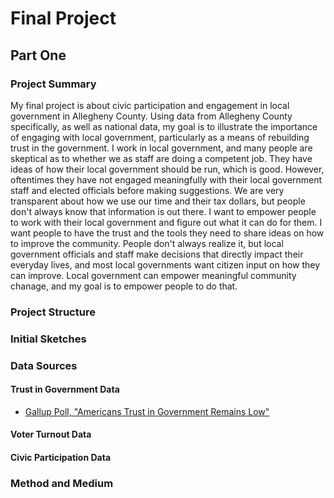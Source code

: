# Final Project
## Part One
### Project Summary
My final project is about civic participation and engagement in local government in Allegheny County. Using data from Allegheny County specifically, as well as national data, my goal is to illustrate the importance of engaging with local government, particularly as a means of rebuilding trust in the government. I work in local government, and many people are skeptical as to whether we as staff are doing a competent job. They have ideas of how their local government should be run, which is good. However, oftentimes they have not engaged meaningfully with their local government staff and elected officials before making suggestions. We are very transparent about how we use our time and their tax dollars, but people don't always know that information is out there. I want to empower people to work with their local government and figure out what it can do for them. I want people to have the trust and the tools they need to share ideas on how to improve the community. People don't always realize it, but local government officials and staff make decisions that directly impact their everyday lives, and most local governments want citizen input on how they can improve. Local government can empower meaningful community chanage, and my goal is to empower people to do that. 

### Project Structure



### Initial Sketches


### Data Sources
#### Trust in Government Data
- [Gallup Poll, "Americans Trust in Government Remains Low"](https://news.gallup.com/poll/355124/americans-trust-government-remains-low.aspx)

#### Voter Turnout Data

#### Civic Participation Data


### Method and Medium
